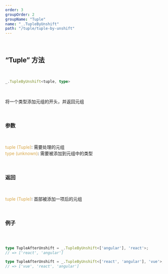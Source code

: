 ```yaml
---
order: 3
groupOrder: 2
groupName: "Tuple"
name: "_.TupleByUnshift"
path: "/tuple/tuple-by-unshift"
---
```


<br/>

## “Tuple” 方法

<br/>

```typescript
_.TupleByUnshift<tuple, type>
```

<br/>

将一个类型添加元组的开头，并返回元组

<br/>

### 参数

<br/>

<font color="#d9a84a">tuple (Tuple)</font>: 需要处理的元组<br/>
<font color="#d9a84a">type (unknown)</font>: 需要被添加到元组中的类型

<br/>

### 返回

<br/>

<font color="#d9a84a">tuple (Tuple)</font>: 首部被添加一项后的元组

<br/>

### 例子

<br/>

```typescript

type TupleAfterUnshift = _.TupleByUnshift<['angular'], 'react'>;
// => ['react', 'angular']

type TupleAfterUnshift = _.TupleByUnshift<['react', 'angular'], 'vue'>;
// => ['vue', 'react', 'angular']
```
